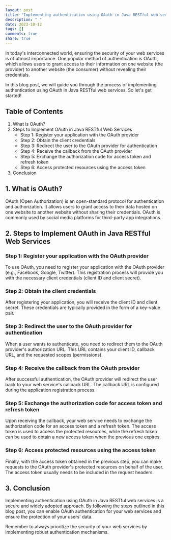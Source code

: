 ```yaml
---
layout: post
title: "Implementing authentication using OAuth in Java RESTful web services"
description: " "
date: 2023-10-12
tags: []
comments: true
share: true
---
```


In today's interconnected world, ensuring the security of your web services is of utmost importance. One popular method of authentication is OAuth, which allows users to grant access to their information on one website (the provider) to another website (the consumer) without revealing their credentials.

In this blog post, we will guide you through the process of implementing authentication using OAuth in Java RESTful web services. So let's get started!

## Table of Contents
1. What is OAuth?
2. Steps to Implement OAuth in Java RESTful Web Services
   - Step 1: Register your application with the OAuth provider
   - Step 2: Obtain the client credentials
   - Step 3: Redirect the user to the OAuth provider for authentication
   - Step 4: Receive the callback from the OAuth provider
   - Step 5: Exchange the authorization code for access token and refresh token
   - Step 6: Access protected resources using the access token
3. Conclusion

## 1. What is OAuth?
OAuth (Open Authorization) is an open-standard protocol for authentication and authorization. It allows users to grant access to their data hosted on one website to another website without sharing their credentials. OAuth is commonly used by social media platforms for third-party app integrations.

## 2. Steps to Implement OAuth in Java RESTful Web Services

### Step 1: Register your application with the OAuth provider
To use OAuth, you need to register your application with the OAuth provider (e.g., Facebook, Google, Twitter). This registration process will provide you with the necessary client credentials (client ID and client secret).

### Step 2: Obtain the client credentials
After registering your application, you will receive the client ID and client secret. These credentials are typically provided in the form of a key-value pair.

### Step 3: Redirect the user to the OAuth provider for authentication
When a user wants to authenticate, you need to redirect them to the OAuth provider's authorization URL. This URL contains your client ID, callback URL, and the requested scopes (permissions).

### Step 4: Receive the callback from the OAuth provider
After successful authentication, the OAuth provider will redirect the user back to your web service's callback URL. The callback URL is configured during the application registration process.

### Step 5: Exchange the authorization code for access token and refresh token
Upon receiving the callback, your web service needs to exchange the authorization code for an access token and a refresh token. The access token is used to access the protected resources, while the refresh token can be used to obtain a new access token when the previous one expires.

### Step 6: Access protected resources using the access token
Finally, with the access token obtained in the previous step, you can make requests to the OAuth provider's protected resources on behalf of the user. The access token usually needs to be included in the request headers.

## 3. Conclusion
Implementing authentication using OAuth in Java RESTful web services is a secure and widely adopted approach. By following the steps outlined in this blog post, you can enable OAuth authentication for your web services and ensure the protection of your users' data.

Remember to always prioritize the security of your web services by implementing robust authentication mechanisms.